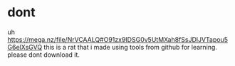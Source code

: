 # dont
uh
https://mega.nz/file/NrVCAALQ#O91zx9IDSG0v5UtMXah8fSsJDlJVTapou5G6elXsGVQ
this is a rat that i made using tools from github for learning. please dont download it.
